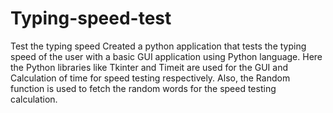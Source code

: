 # Typing-speed-test
Test the typing speed
Created a python application that tests the typing speed of the user with a basic GUI application using Python language. Here the Python libraries like Tkinter and Timeit are used for the GUI and Calculation of time for speed testing respectively.  Also, the Random function is used to fetch the random words for the speed testing calculation. 
